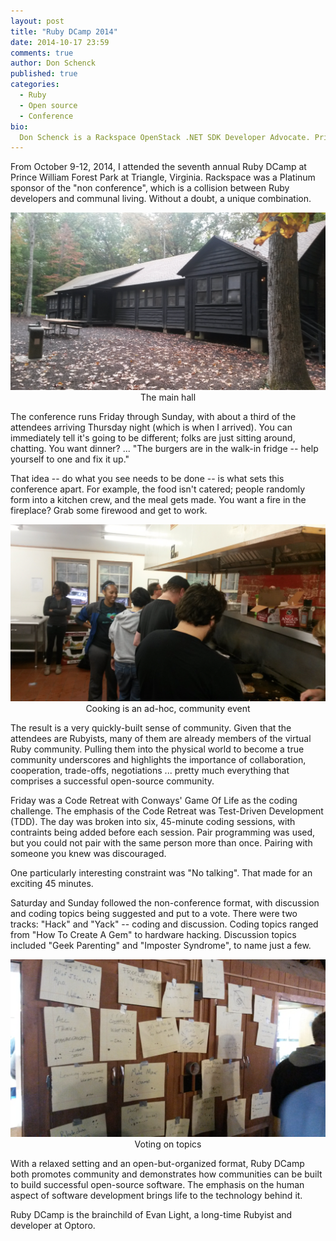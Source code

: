 ```yaml
---
layout: post  
title: "Ruby DCamp 2014"  
date: 2014-10-17 23:59  
comments: true  
author: Don Schenck  
published: true  
categories:
  - Ruby
  - Open source
  - Conference
bio:
  Don Schenck is a Rackspace OpenStack .NET SDK Developer Advocate. Prior to Rackspace, Don worked across a broad range of industries, from helping pharmaceutical companies track and improve quality to building software to control machines that cut and bend reinforcing steel. Most recently, Don was involved in mobile and kiosk application development. Find him on twitter @DonSchenck
---
```


From October 9-12, 2014, I attended the seventh annual Ruby DCamp at Prince William Forest Park at Triangle, Virginia. Rackspace was a Platinum sponsor of the "non conference", which is a collision between Ruby developers and communal living. Without a doubt, a unique combination.

<p align="center">
<img src="../_assets/img/2014-10-17-rubydcamp14/rubydcamp_main_hall.jpg">The main hall</img>
</p>

The conference runs Friday through Sunday, with about a third of the attendees arriving Thursday night (which is when I arrived). You can immediately tell it's going to be different; folks are just sitting around, chatting. You want dinner? ... "The burgers are in the walk-in fridge -- help yourself to one and fix it up."

That idea -- do what you see needs to be done -- is what sets this conference apart. For example, the food isn't catered; people randomly form into a kitchen crew, and the meal gets made. You want a fire in the fireplace? Grab some firewood and get to work.

<p align="center">
<img src="../_assets/img/2014-10-17-rubydcamp14/rubydcamp_cooking.jpg">Cooking is an ad-hoc, community event</img>
</p>

The result is a very quickly-built sense of community. Given that the attendees are Rubyists, many of them are already members of the virtual Ruby community. Pulling them into the physical world to become a true community underscores and highlights the importance of collaboration, cooperation, trade-offs, negotiations ... pretty much everything that comprises a successful open-source community.

Friday was a Code Retreat with Conways' Game Of Life as the coding challenge. The emphasis of the Code Retreat was Test-Driven Development (TDD). The day was broken into six, 45-minute coding sessions, with contraints being added before each session. Pair programming was used, but you could not pair with the same person more than once. Pairing with someone you knew was discouraged.

One particularly interesting constraint was "No talking". That made for an exciting 45 minutes.

Saturday and Sunday followed the non-conference format, with discussion and coding topics being suggested and put to a vote. There were two tracks: "Hack" and "Yack" -- coding and discussion. Coding topics ranged from "How To Create A Gem" to hardware hacking. Discussion topics included "Geek Parenting" and "Imposter Syndrome", to name just a few.

<p align="center">
<img src="../_assets/img/2014-10-17-rubydcamp14/rubydcamp_topics.jpg">Voting on topics</img>
</p>

With a relaxed setting and an open-but-organized format, Ruby DCamp both promotes community and demonstrates how communities can be built to build successful open-source software. The emphasis on the human aspect of software development brings life to the technology behind it.

Ruby DCamp is the brainchild of Evan Light, a long-time Rubyist and developer at Optoro.
